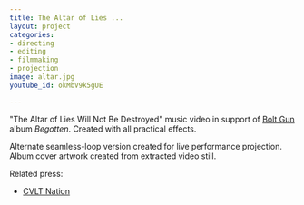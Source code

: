 ```yaml
---
title: The Altar of Lies ...
layout: project
categories:
- directing
- editing
- filmmaking
- projection
image: altar.jpg
youtube_id: okMbV9k5gUE

---
```

"The Altar of Lies Will Not Be Destroyed" music video in support of
[Bolt Gun](https://boltgun.bandcamp.com) album _Begotten_. Created with all practical effects.

Alternate seamless-loop version created for live performance projection.
Album cover artwork created from extracted video still.

Related press:

* [CVLT Nation](https://cvltnation.com/witness-the-razor-sharp-riffs-of-bolt-gun/)
